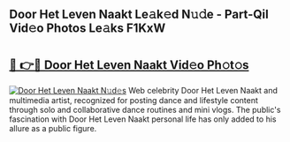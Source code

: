 ## Door Het Leven Naakt Le𝚊k𝚎d N𝚞𝚍e - Part-QiI Vid𝚎o Photos Le𝚊ks F1KxW

# <h2><a href="http://fb6spt.evod.top/?m=Door+Het+Leven+Naakt">🔗 👉🔴 Door Het Leven Naakt Vid𝚎o Ph𝚘t𝚘s</a></h2>

[![Door Het Leven Naakt N𝚞d𝚎s](https://i.imgur.com/8V9OHl7.gif)](http://fb6spt.evod.top/?m=Door+Het+Leven+Naakt)
Web celebrity Door Het Leven Naakt and multimedia artist, recognized for posting dance and lifestyle content through solo and collaborative dance routines and mini vlogs. The public's fascination with Door Het Leven Naakt personal life has only added to his allure as a public figure. 
